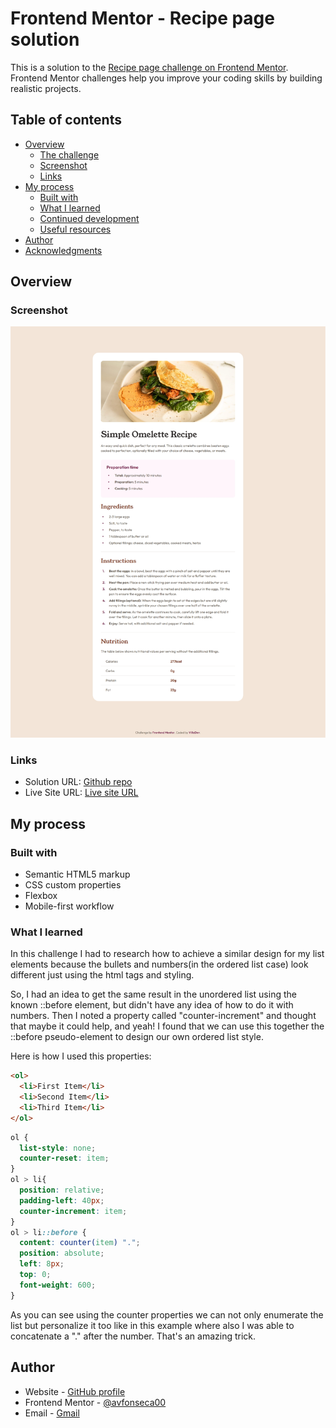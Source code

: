 # Frontend Mentor - Recipe page solution

This is a solution to the [Recipe page challenge on Frontend Mentor](https://www.frontendmentor.io/challenges/recipe-page-KiTsR8QQKm). Frontend Mentor challenges help you improve your coding skills by building realistic projects. 

## Table of contents

- [Overview](#overview)
  - [The challenge](#the-challenge)
  - [Screenshot](#screenshot)
  - [Links](#links)
- [My process](#my-process)
  - [Built with](#built-with)
  - [What I learned](#what-i-learned)
  - [Continued development](#continued-development)
  - [Useful resources](#useful-resources)
- [Author](#author)
- [Acknowledgments](#acknowledgments)

## Overview

### Screenshot

![](./screenshot.png)

### Links

- Solution URL: [Github repo](https://github.com/avfonseca00/FrontendMentor/tree/main/recipe-page-main)
- Live Site URL: [Live site URL](https://your-live-site-url.com)

## My process

### Built with

- Semantic HTML5 markup
- CSS custom properties
- Flexbox
- Mobile-first workflow

### What I learned

In this challenge I had to research how to achieve a similar design for my list elements because the bullets and numbers(in the ordered list case) look different just using the html tags and styling. 

So, I had an idea to get the same result in the unordered list using the known ::before element, but didn't have any idea of how to do it with numbers. Then I noted a property called "counter-increment" and thought that maybe it could help, and yeah! I found that we can use this together the ::before pseudo-element to design our own ordered list style.

Here is how I used this properties: 

```html
<ol>
  <li>First Item</li>
  <li>Second Item</li>
  <li>Third Item</li>
</ol>
```
```css
ol {
  list-style: none;
  counter-reset: item;
}
ol > li{
  position: relative;
  padding-left: 40px;
  counter-increment: item;
}
ol > li::before {  
  content: counter(item) "."; 
  position: absolute;  
  left: 8px; 
  top: 0;   
  font-weight: 600;  
}
```

As you can see using the counter properties we can not only enumerate the list but personalize it too like in this example where also I was able to concatenate a "." after the number. That's an amazing trick.

## Author

- Website - [GitHub profile](https://github.com/avfonseca00)
- Frontend Mentor - [@avfonseca00](https://www.frontendmentor.io/profile/avfonseca00)
- Email - [Gmail](mailto:avfonseca00@gmail.com)